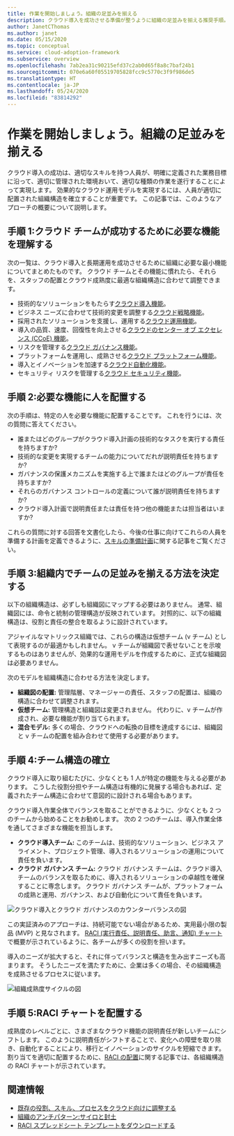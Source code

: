 ```yaml
---
title: 作業を開始しましょう。組織の足並みを揃える
description: クラウド導入を成功させる準備が整うように組織の足並みを揃える推奨手順。
author: JanetCThomas
ms.author: janet
ms.date: 05/15/2020
ms.topic: conceptual
ms.service: cloud-adoption-framework
ms.subservice: overview
ms.openlocfilehash: 7ab2ea31c90215efd37c2ab0d65f8a8c7baf24b1
ms.sourcegitcommit: 070e6a60f05519705828fcc9c5770c3f9f986de5
ms.translationtype: HT
ms.contentlocale: ja-JP
ms.lasthandoff: 05/24/2020
ms.locfileid: "83814292"
---
```

# <a name="get-started-align-your-organization"></a>作業を開始しましょう。組織の足並みを揃える

クラウド導入の成功は、適切なスキルを持つ人員が、明確に定義された業務目標に沿って、適切に管理された環境おいて、適切な種類の作業を遂行することによって実現します。 効果的なクラウド運用モデルを実現するには、人員が適切に配置された組織構造を確立することが重要です。 この記事では、このようなアプローチの概要について説明します。

## <a name="step-1-understand-the-functions-required-for-successful-cloud-teams"></a>手順 1:クラウド チームが成功するために必要な機能を理解する

次の一覧は、クラウド導入と長期運用を成功させるために組織に必要な最小機能についてまとめたものです。 クラウド チームとその機能に慣れたら、それらを、スタッフの配置とクラウド成熟度に最適な組織構造に合わせて調整できます。

- 技術的なソリューションをもたらす[クラウド導入機能](../organize/cloud-adoption.md)。
- ビジネス ニーズに合わせて技術的変更を調整する[クラウド戦略機能](../organize/cloud-strategy.md)。
- 採用されたソリューションを支援し、運用する[クラウド運用機能](../organize/cloud-operations.md)。
- 導入の品質、速度、回復性を向上させる[クラウドのセンター オブ エクセレンス (CCoE) 機能](../organize/cloud-center-of-excellence.md)。
- リスクを管理する[クラウド ガバナンス機能](../organize/cloud-governance.md)。
- プラットフォームを運用し、成熟させる[クラウド プラットフォーム機能](../organize/cloud-platform.md)。
- 導入とイノベーションを加速する[クラウド自動化機能](../organize/cloud-automation.md)。
- セキュリティ リスクを管理する[クラウド セキュリティ機能](../organize/cloud-security.md)。

## <a name="step-2-map-people-to-the-required-functions"></a>手順 2:必要な機能に人を配置する

次の手順は、特定の人を必要な機能に配置することです。 これを行うには、次の質問に答えてください。

- 誰またはどのグループがクラウド導入計画の技術的なタスクを実行する責任を持ちますか?
- 技術的な変更を実現するチームの能力についてだれが説明責任を持ちますか?
- ガバナンスの保護メカニズムを実施する上で誰またはどのグループが責任を持ちますか?
- それらのガバナンス コントロールの定義について誰が説明責任を持ちますか?
- クラウド導入計画で説明責任または責任を持つ他の機能または担当者はいますか?

これらの質問に対する回答を文書化したら、今後の仕事に向けてこれらの人員を準備する計画を定義できるように、[スキルの準備計画](../plan/adapt-roles-skills-processes.md)に関する記事をご覧ください。

## <a name="step-3-determine-how-teams-align-within-your-organization"></a>手順 3:組織内でチームの足並みを揃える方法を決定する

以下の組織構造は、必ずしも組織図にマップする必要はありません。 通常、組織図には、命令と統制の管理構造が反映されています。 対照的に、以下の組織構造は、役割と責任の整合を取るように設計されています。

アジャイルなマトリックス組織では、これらの構造は仮想チーム (v チーム) として表現するのが最適かもしれません。 v チームが組織図で表せないことを示唆するものはありませんが、効果的な運用モデルを作成するために、正式な組織図は必要ありません。

次のモデルを組織構造に合わせる方法を決定します。

- **組織図の配置:** 管理階層、マネージャーの責任、スタッフの配置は、組織の構造に合わせて調整されます。
- **仮想チーム:** 管理構造と組織図は変更されません。 代わりに、v チームが作成され、必要な機能が割り当てられます。
- **混合モデル:** 多くの場合、クラウドへの転換の目標を達成するには、組織図と v チームの配置を組み合わせて使用する必要があります。

## <a name="step-4-establish-team-structures"></a>手順 4:チーム構造の確立

クラウド導入に取り組むたびに、少なくとも 1 人が特定の機能を与える必要があります。 こうした役割分担やチーム構造は有機的に発展する場合もあれば、定義されたチーム構造に合わせて意図的に設計される場合もあります。

クラウド導入作業全体でバランスを取ることができるように、少なくとも 2 つのチームから始めることをお勧めします。 次の 2 つのチームは、導入作業全体を通してさまざまな機能を担当します。

- **クラウド導入チーム:** このチームは、技術的なソリューション、ビジネス アライメント、プロジェクト管理、導入されるソリューションの運用について責任を負います。
- **クラウド ガバナンス チーム:** クラウド ガバナンス チームは、クラウド導入チームのバランスを取るために、導入されるソリューションの卓越性を確保することに専念します。 クラウド ガバナンス チームが、プラットフォームの成熟と運用、ガバナンス、および自動化について責任を負います。

![クラウド導入とクラウド ガバナンスのカウンターバランスの図](../_images/ready/org-ready-best-practice.png)

この実証済みのアプローチは、持続可能でない場合があるため、実用最小限の製品 (MVP) と見なされます。 [RACI (実行責任、説明責任、助言、通知) チャート](../organize/raci-alignment.md)で概要が示されているように、各チームが多くの役割を担います。

導入のニーズが拡大すると、それに伴ってバランスと構造を生み出すニーズも高まります。 そうしたニーズを満たすために、企業は多くの場合、その組織構造を成熟させるプロセスに従います。

![組織成熟度サイクルの図](../_images/ready/org-ready-maturity.png)

## <a name="step-5-align-raci-charts"></a>手順 5:RACI チャートを配置する

成熟度のレベルごとに、さまざまなクラウド機能の説明責任が新しいチームにシフトします。 このように説明責任がシフトすることで、変化への障壁を取り除き、自動化することにより、移行とイノベーションのサイクルを短縮できます。 割り当てを適切に配置するために、[RACI の配置](../organize/raci-alignment.md)に関する記事では、各組織構造の RACI チャートが示されています。

## <a name="additional-information"></a>関連情報

- [既存の役割、スキル、プロセスをクラウド向けに調整する](../plan/adapt-roles-skills-processes.md)
- [組織のアンチパターン:サイロと封土](../organize/fiefdoms-silos.md)
- [RACI スプレッドシート テンプレートをダウンロードする](https://archcenter.blob.core.windows.net/cdn/fusion/management/raci-template.xlsx)
